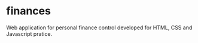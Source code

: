 # finances
Web application for personal finance control developed for HTML, CSS and Javascript pratice.

